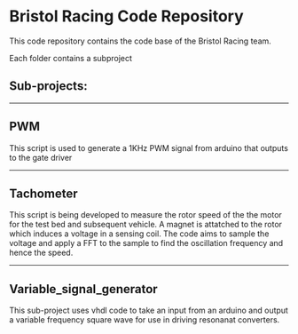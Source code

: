 # Bristol Racing Code Repository

This code repository contains the code base of the Bristol Racing team.

Each folder contains a subproject

## Sub-projects:
***
## PWM
This script is used to generate a 1KHz PWM signal from arduino that outputs to the gate driver
***
## Tachometer
This script is being developed to measure the rotor speed of the the motor for the test bed and subsequent vehicle. A magnet is attatched to the rotor which induces a voltage in a sensing coil. The code aims to sample the voltage and apply a FFT to the sample to find the oscillation frequency and hence the speed.
***
## Variable_signal_generator

This sub-project uses vhdl code to take an input from an arduino and output a variable frequency square wave for use in driving resonanat converters.
